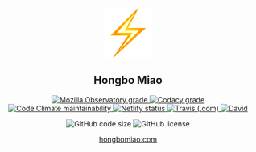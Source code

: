 <p align="center">
  <a href="https://hongbomiao.com">
    <img width="100" src="https://github.com/Hongbo-Miao/hongbomiao.com/blob/master/public/favicon.png" alt="Lightning" />
  </a>
</p>

<h2 align="center">
  Hongbo Miao
</h2>

<p align="center">
  <a href="https://observatory.mozilla.org/analyze/hongbomiao.com">
    <img alt="Mozilla Observatory grade" src="https://img.shields.io/mozilla-observatory/grade/hongbomiao.com">
  </a>
  <a href="https://app.codacy.com/app/Hongbo-Miao/hongbomiao.com">
    <img alt="Codacy grade" src="https://img.shields.io/codacy/grade/dc922acc14014b4abc978afd0810e56b" />
  </a>
  <a href="https://codeclimate.com/github/Hongbo-Miao/hongbomiao.com/maintainability">
    <img alt="Code Climate maintainability" src="https://img.shields.io/codeclimate/maintainability/Hongbo-Miao/hongbomiao.com" />
  </a>
  <a href="https://app.netlify.com/sites/hongbomiao/deploys">
    <img alt="Netlify status" src="https://img.shields.io/endpoint.svg?url=https%3A%2F%2Fdeveloper.oswaldlabs.com%2Fnetlify-status%2F13c2e544-91b2-4869-9ae1-bc97ff3108a4" />
  </a>
  <a href="https://travis-ci.com/hongbo-miao/hongbomiao.com">
    <img alt="Travis (.com)" src="https://img.shields.io/travis/com/hongbo-miao/hongbomiao.com" />
  </a>
  <a href="https://david-dm.org/hongbo-miao/hongbomiao.com">
    <img alt="David" src="https://img.shields.io/david/hongbo-miao/hongbomiao.com" />
  </a>
</p>

<p align="center">
  <img alt="GitHub code size" src="https://img.shields.io/github/languages/code-size/hongbo-miao/hongbomiao.com">
  <img alt="GitHub license" src="https://img.shields.io/github/license/hongbo-miao/hongbomiao.com">
</p>

<p align="center">
  <a href="https://hongbomiao.com/">
    hongbomiao.com
  </a>
</p>
